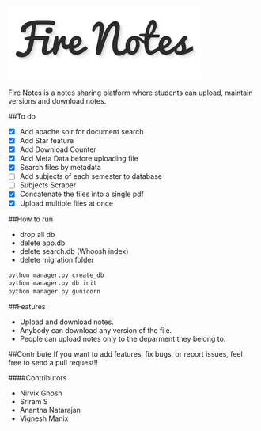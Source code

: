 ![alt text](./app/static/images/logo.png "Fire Notes")

Fire Notes is a notes sharing platform where students can upload, maintain versions and download notes.

##To do 
- [x] Add apache solr for document search 
- [x] Add Star feature 
- [x] Add Download Counter 
- [x] Add Meta Data before uploading file
- [x] Search files by metadata 
- [ ] Add subjects of each semester to database 
- [ ] Subjects Scraper 
- [x] Concatenate the files into a single pdf 
- [x] Upload multiple files at once 

##How to run
* drop all db
* delete app.db
* delete search.db (Whoosh index)
* delete migration folder
```py
python manager.py create_db
python manager.py db init
python manager.py gunicorn
```

##Features
* Upload and download notes.
* Anybody can download any version of the file.
* People can upload notes only to the deparment they belong to.

##Contribute
If you want to add features, fix bugs, or report issues, feel free to send a pull request!!

####Contributors
* Nirvik Ghosh
* Sriram S
* Anantha Natarajan
* Vignesh Manix


